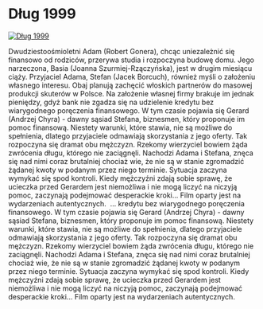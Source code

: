 Dług 1999 
=============
[![Dług 1999 ](http://vidos.pl/images/player.gif)](http://vidos.pl/dlug-1999)

 Dwudziestoośmioletni Adam (Robert Gonera), chcąc uniezależnić się finansowo od rodziców, przerywa studia i rozpoczyna budowę domu. Jego narzeczona, Basia (Joanna Szurmiej-Rzączyńska), jest w drugim miesiącu ciąży. Przyjaciel Adama, Stefan (Jacek Borcuch), również myśli o założeniu własnego interesu. Obaj planują zachęcić włoskich partnerów do masowej produkcji skuterów w Polsce. Na założenie własnej firmy brakuje im jednak pieniędzy, gdyż bank nie zgadza się na udzielenie kredytu bez wiarygodnego poręczenia finansowego. W tym czasie pojawia się Gerard (Andrzej Chyra) - dawny sąsiad Stefana, biznesmen, który proponuje im pomoc finansową. Niestety warunki, które stawia, nie są możliwe do spełnienia, dlatego przyjaciele odmawiają skorzystania z jego oferty. Tak rozpoczyna się dramat obu mężczyzn. Rzekomy wierzyciel bowiem żąda zwrócenia długu, którego nie zaciągnęli. Nachodzi Adama i Stefana, znęca się nad nimi coraz brutalniej chociaż wie, że nie są w stanie zgromadzić żądanej kwoty w podanym przez niego terminie. Sytuacja zaczyna wymykać się spod kontroli. Kiedy mężczyźni zdają sobie sprawę, że ucieczka przed Gerardem jest niemożliwa i nie mogą liczyć na niczyją pomoc, zaczynają podejmować desperackie kroki... Film oparty jest na wydarzeniach autentycznych.    ... kredytu bez wiarygodnego poręczenia finansowego. W tym czasie pojawia się Gerard (Andrzej Chyra) - dawny sąsiad Stefana, biznesmen, który proponuje im pomoc finansową. Niestety warunki, które stawia, nie są możliwe do spełnienia, dlatego przyjaciele odmawiają skorzystania z jego oferty. Tak rozpoczyna się dramat obu mężczyzn. Rzekomy wierzyciel bowiem żąda zwrócenia długu, którego nie zaciągnęli. Nachodzi Adama i Stefana, znęca się nad nimi coraz brutalniej chociaż wie, że nie są w stanie zgromadzić żądanej kwoty w podanym przez niego terminie. Sytuacja zaczyna wymykać się spod kontroli. Kiedy mężczyźni zdają sobie sprawę, że ucieczka przed Gerardem jest niemożliwa i nie mogą liczyć na niczyją pomoc, zaczynają podejmować desperackie kroki... Film oparty jest na wydarzeniach autentycznych. 
